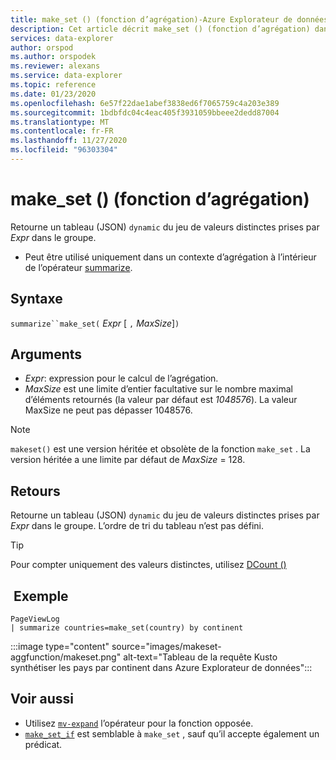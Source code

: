 ```yaml
---
title: make_set () (fonction d’agrégation)-Azure Explorateur de données | Microsoft Docs
description: Cet article décrit make_set () (fonction d’agrégation) dans Azure Explorateur de données.
services: data-explorer
author: orspod
ms.author: orspodek
ms.reviewer: alexans
ms.service: data-explorer
ms.topic: reference
ms.date: 01/23/2020
ms.openlocfilehash: 6e57f22dae1abef3838ed6f7065759c4a203e389
ms.sourcegitcommit: 1bdbfdc04c4eac405f3931059bbeee2dedd87004
ms.translationtype: MT
ms.contentlocale: fr-FR
ms.lasthandoff: 11/27/2020
ms.locfileid: "96303304"
---
```

# <a name="make_set-aggregation-function"></a>make_set () (fonction d’agrégation)

Retourne un tableau (JSON) `dynamic` du jeu de valeurs distinctes prises par *Expr* dans le groupe.

* Peut être utilisé uniquement dans un contexte d’agrégation à l’intérieur de l’opérateur [summarize](summarizeoperator.md).

## <a name="syntax"></a>Syntaxe

`summarize``make_set(` *Expr* [ `,` *MaxSize*]`)`

## <a name="arguments"></a>Arguments

* *Expr*: expression pour le calcul de l’agrégation.
* *MaxSize* est une limite d’entier facultative sur le nombre maximal d’éléments retournés (la valeur par défaut est *1048576*). La valeur MaxSize ne peut pas dépasser 1048576.

> [!NOTE]
> `makeset()` est une version héritée et obsolète de la fonction `make_set` . La version héritée a une limite par défaut de *MaxSize* = 128.

## <a name="returns"></a>Retours

Retourne un tableau (JSON) `dynamic` du jeu de valeurs distinctes prises par *Expr* dans le groupe.
L’ordre de tri du tableau n’est pas défini.

> [!TIP]
> Pour compter uniquement des valeurs distinctes, utilisez [DCount ()](dcount-aggfunction.md)

## <a name="example"></a> Exemple

```kusto
PageViewLog 
| summarize countries=make_set(country) by continent
```

:::image type="content" source="images/makeset-aggfunction/makeset.png" alt-text="Tableau de la requête Kusto synthétiser les pays par continent dans Azure Explorateur de données":::

## <a name="see-also"></a>Voir aussi

* Utilisez [`mv-expand`](./mvexpandoperator.md) l’opérateur pour la fonction opposée.
* [`make_set_if`](./makesetif-aggfunction.md) est semblable à `make_set` , sauf qu’il accepte également un prédicat.
